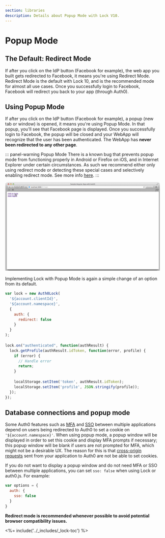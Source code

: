 ```yaml
---
section: libraries
description: Details about Popup Mode with Lock V10.
---
```


# Popup Mode

## The Default: Redirect Mode

If after you click on the IdP button (Facebook for example), the web app you built gets redirected to Facebook, it means you're using Redirect Mode. Redirect Mode is the default with Lock 10, and is the recommended mode for almost all use cases. Once you successfully login to Facebook, Facebook will redirect you back to your app (through Auth0).

## Using Popup Mode

If after you click on the IdP button (Facebook for example), a popup (new tab or window) is opened, it means you're using Popup Mode. In that popup, you'll see that Facebook page is displayed. Once you successfully login to Facebook, the popup will be closed and your WebApp will recognize that the user has been authenticated. The WebApp has **never been redirected to any other page**.

::: panel-warning Popup Mode
There is a known bug that prevents popup mode from functioning properly in Android or Firefox on iOS, and in Internet Explorer under certain circumstances. As such we recommend either only using redirect mode or detecting these special cases and selectively enabling redirect mode. See more info [here](https://ask.auth0.com/t/popup-login-window-is-not-closed-after-authentication/2843).
:::

![Widget Popup](/media/articles/libraries/lock/v10/widget-popup.gif)

Implementing Lock with Popup Mode is again a simple change of an option from its default.

```js
var lock = new Auth0Lock(
  '${account.clientId}',
  '${account.namespace}',
  {
    auth: {
      redirect: false
    }
  }
);

lock.on("authenticated", function(authResult) {
  lock.getProfile(authResult.idToken, function(error, profile) {
    if (error) {
      // Handle error
      return;
    }

    localStorage.setItem('token', authResult.idToken);
    localStorage.setItem('profile', JSON.stringify(profile));
  });
});
```

## Database connections and popup mode

Some Auth0 features such as [MFA](/multifactor-authentication) and [SSO](/sso/single-sign-on) between multiple applications depend on users being redirected to Auth0 to set a cookie on `'${account.namespace}'`.
When using popup mode, a popup window will be displayed in order to set this cookie and display MFA prompts if necessary; this popup window will be blank if users are not prompted for MFA, which might not be a desirable UX.
The reason for this is that [cross-origin requests](/api/authentication/reference#resource-owner) sent from your application to Auth0 are not be able to set cookies.

If you do not want to display a popup window and do not need MFA or SSO between multiple applications, you can set `sso: false` when using Lock or auth0.js.
For example:

```js
var options = {
  auth: {
    sso: false
  }
}
```

**Redirect mode is recommended whenever possible to avoid potential browser compatibility issues.**

<%= include('../_includes/_lock-toc') %>
